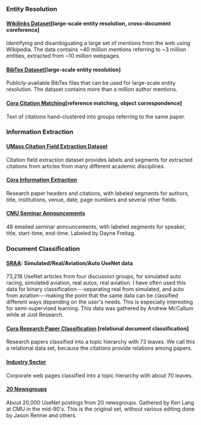 
### Entity Resolution

#### [Wikilinks Dataset](/data/data-wiki-links)[large-scale entity resolution, cross-document coreference]

Identifying and disambiguating a large set of mentions from the web using Wikipedia. The data contains ~40 million mentions referring to ~3 million entities, extracted from ~10 million webpages.


#### [BibTex Dataset](/data/data-bibtex)[large-scale entity resolution]

Publicly-available BibTex files that can be used for large-scale entity resolution. The dataset contains more than a million author mentions.


#### [Cora Citation Matching](http://people.cs.umass.edu/~mccallum/data/cora-refs.tar.gz)[reference matching, object correspondence]

Text of citations hand-clustered into groups referring to the same paper.


### Information Extraction

#### [UMass Citation Field Extraction Dataset](/data/data-umasscitationfield)


Citation field extraction dataset provides labels and segments for extracted citations from articles from many different academic 
disciplines.


#### [Cora Information Extraction](http://people.cs.umass.edu/~mccallum/data/cora-ie.tar.gz)


Research paper headers and citations, with labeled segments for authors, title, institutions, venue, date, page numbers and several other fields.


#### [CMU Seminar Announcements](http://people.cs.umass.edu/~mccallum/data/sa-tagged.tar.gz)


48 emailed seminar announcements, with labeled segments for speaker, title, start-time, end-time. Labeled by Dayne Freitag.


### Document Classification

#### [SRAA](http://people.cs.umass.edu/~mccallum/data/sraa.tar.gz): Simulated/Real/Aviation/Auto UseNet data


73,218 UseNet articles from four discussion groups, for simulated auto racing, simulated aviation, real autos, real aviation. I have often used this data for binary classification---separating real from simulated, and auto from aviation---making the point that the same data can be classified different ways depending on the user's needs. This is especially interesting for semi-supervised learning. This data was gathered by Andrew McCallum while at Just Research.


#### [Cora Research Paper Classification](http://people.cs.umass.edu/~mccallum/data/cora-classify.tar.gz) [relational document classification]


Research papers classified into a topic hierarchy with 73 leaves. We call this a relational data set, because the citations provide relations among papers.


#### [Industry Sector](http://people.cs.umass.edu/~mccallum/data/sector.tar.gz)


Corporate web pages classified into a topic hierarchy with about 70 leaves.


#### [20 Newsgroups](http://people.cs.umass.edu/~mccallum/data/20_newsgroups.tar.gz)

About 20,000 UseNet postings from 20 newsgroups. Gathered by Ken Lang at CMU in the mid-90's. This is the original set, without various editing done by Jason Rennie and others.


